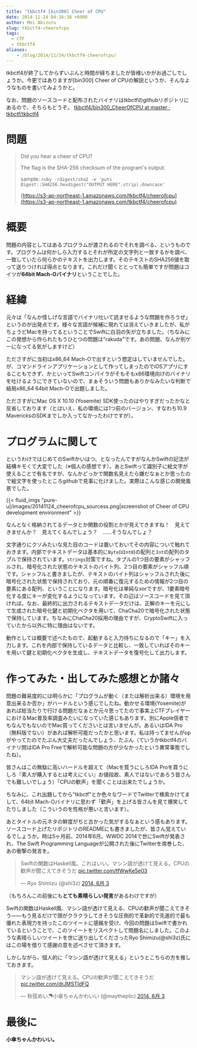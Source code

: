 ```yaml
---
title: "tkbctf4 [bin300] Cheer of CPU"
date: 2014-11-24 04:16:38 +0900
author: Mei Akizuru
slug: tkbctf4-cheerofcpu
tags:
  - CTF
  - tkbctf4
aliases:
    - /blog/2014/11/24/tkbctf4-cheerofcpu/
---
```


tkbctf4が終了してからずいぶんと時間が経ちましたが皆様いかがお過ごしでしょうか。今更ではありますが[bin300] Cheer of CPUの解説というか、そんなようなものを書いてみようかと。

なお、問題のソースコードと配布されたバイナリはtkbctfのgithubリポジトリにあるので、そちらもどうぞ。 [tkbctf4/bin300_CheerOfCPU at master · tkbctf/tkbctf4](https://github.com/tkbctf/tkbctf4/tree/master/bin300_CheerOfCPU)

# 問題

> Did you hear a cheer of CPU?
>
> The flag is the SHA-256 checksum of the program's output.
>
> sample: `ruby -rdigest/sha2 -e 'puts Digest::SHA256.hexdigest("OUTPUT HERE".strip).downcase'`
>
> [https://s3-ap-northeast-1.amazonaws.com/tkbctf4/cheerofcpu](https://s3-ap-northeast-1.amazonaws.com/tkbctf4/cheerofcpu)

# 概要

問題の内容としてはあるプログラムが渡されるのでそれを調べる、というものです。プログラムは何かしら入力するとそれが所定の文字列と一致するかを調べ、一致していたら何らかのテキストを出力します。そのテキストのSHA256値を取って送りつければ得点となります。これだけ聞くととっても簡単ですが問題はコイツが**64bit Mach-Oバイナリ**ということでした。

# 経緯

元々は「なんか怪しげな言語でバイナリ吐いて読ませるような問題を作ろうぜ」というのが出発点です。様々な言語が候補に現れては消えていきましたが、私がちょうどMacを持ってるということでSwiftに白羽の矢が立ちました。（ちなみにこの発想から作られたもうひとつの問題は"rakuda"です。あの問題、なんか別ゲーになってる気がしますけど）

たださすがに当初はx86\_64 Mach-Oで出すという想定はしていませんでした。が、コマンドラインアプリケーションとして作ってしまったのでiOSアプリにすることもできず、かといってSwiftコンパイラがそもそもx86環境向けのバイナリを吐けるようにできていないので、まぁそういう問題もありかなみたいな判断で結局x86\_64 64bit Mach-Oで出題しました。

たださすがにMac OS X 10.10 (Yosemite) SDK使ったのはやりすぎだったかなと反省しております（とはいえ、私の環境には1つ前のバージョン、すなわち10.9 MavericksのSDKまでしか入ってなかったわけですが）。

# プログラムに関して

というわけではじめてのSwiftかいはつ、となったんですがなんかSwiftの記法が結構キモくて大変でした（※個人の感想です）。あとSwiftって識別子に絵文字が使えることで有名ですが、なんかどっかで関数名見えたら嫌だなぁとか思ったので絵文字を使ったところgithubで見事に化けました。実際はこんな感じの開発風景でした。

{{< fluid_imgs "pure-u|/images/20141124_cheerofcpu_sourcess.png|screenshot of Cheer of CPU development environment" >}}

なんとなく格納されてるデータとか関数の役割とかが見えてきますね！　見えてきませんか？　見えてくるんでしょう？　……そうなんでしょ？

文字通りにクソみたいな見た目のコードは置いておいてその内容について触れておきます。内部でテキストデータは基本的に`Byte`(`UInt8`)の配列と`Int`の配列のタプルで保持されています。`strings`対策ですね。タプルの1つ目の要素がシャッフルされ、暗号化された状態のテキストのバイト列、2つ目の要素がシャッフル順です。シャッフルと書きましたが、テキストのバイト列はシャッフルされた後に暗号化された状態で保持されており、元の順番に復元するための情報が2つ目の要素にある配列、ということになります。暗号化は単純なxorですが、1要素暗号化する度にキーが変化するようになっています。その辺はソースコードを見て頂ければ。なお、最終的に出力されるテキストデータだけは、正解のキーを元にして生成された暗号化鍵と初期化ベクタを用いて、ChaCha20で暗号化された状態で保持しています。ちなみにChaCha20採用の理由ですが、CryptoSwiftに入っていたから以外に特に理由はないです。

動作としては概要で述べたもので、起動すると入力待ちになるので「キー」を入力します。これを内部で保持しているデータと比較し、一致していればそのキーを用いて鍵と初期化ベクタを生成し、テキストデータを復号化して出力します。

# 作ってみた・出してみた感想とか諸々

問題の難易度的には明らかに「プログラムが動く（または解析出来る）環境を用意出来るか否か」がハードルという感じでしたね。動かせる環境(Yosemite)があれば総当たりで行ける問題だなぁとか元々思ってたので事実上CTFプレイヤーにおけるMac普及率調査みたいになっていた感じもあります。別にApple信者でもなんでもないのでMac買ってくださいとは言いませんが。あるいはIDA Pro（無料版でない）があれば解析可能だったかと思います。私は持ってませんがopがやってたのでたぶん大丈夫だったんでしょう、たぶん（ていうかtkbctf4のバイナリ問はIDA Pro Freeで解析可能な問題の方が少なかったという異常事態でしたね）。

皆さんはこの無駄に高いハードルを超えて（Macを買うにしろIDA Proを買うにしろ『素人が購入するとは考えにくい』お値段故、素人ではないであろう皆さんでも難しいでしょう）「CPUの歓声」を聞くことは出来たでしょうか。

ちなみに、これ出題してから"tkbctf"とか色々なワードでTwitterで検索かけてまして、64bit Mach-Oバイナリに思わず「歓声」を上げる皆さんを見て爆笑してたりしました（こういうのを性格が悪いと言います）。

あとタイトルの元ネタの鮮度がちと古かった気がするなぁという感もあります。ソースコード上げたリポジトリのREADMEにも書きましたが、皆さん覚えているでしょうか。時は5ヶ月前、2014年6月。WWDC 2014で世にSwiftが発表され、The Swift Programming Languageが公開された後にTwitterを席巻した、あの衝撃の発言を。

<blockquote class="twitter-tweet" data-cards="hidden" lang="ja"><p>Swiftの関数はHaskell風。これはいい。マシン語が透けて見える。CPUの歓声が聞こえてきそうだ <a href="http://t.co/tfWwKe5e03">pic.twitter.com/tfWwKe5e03</a></p>&mdash; Ryo Shimizu (@shi3z) <a href="https://twitter.com/shi3z/status/473627881055485952">2014, 6月 3</a></blockquote>
<script async src="//platform.twitter.com/widgets.js" charset="utf-8"></script>

（もちろんこの前後にも**とても素晴らしい発言**があるわけですが）

Swiftの関数はHaskell風、マシン語が透けて見える、CPUの歓声が聞こえてきそう——もう見るだけで頭がクラクラしてきそうな圧倒的で革新的で先進的で最も優れた表現力を持ったこのツイートに感銘を受け、今回の問題はSwiftで書かれているということで、このツイートをリスペクトして問題名にしました。このような素晴らしいツイートを世に送り出してくださったRyo Shimizu(@shi3z)氏にはこの場を借りて感謝の意を述べさせて頂きます。

しかしながら、個人的に「マシン語が透けて見える」というとこちらの方を推しておきます。

<blockquote class="twitter-tweet" lang="ja"><p>マシン語が透けて見える。CPUの歓声が聞こえてきそうだ <a href="http://t.co/drJMSTIdFQ">pic.twitter.com/drJMSTIdFQ</a></p>&mdash; 秋弦めい☂小傘ちゃんかわいい (@maytheplic) <a href="https://twitter.com/maytheplic/status/473701724574605313">2014, 6月 3</a></blockquote>
<script async src="//platform.twitter.com/widgets.js" charset="utf-8"></script>

# 最後に

**小傘ちゃんかわいい。**